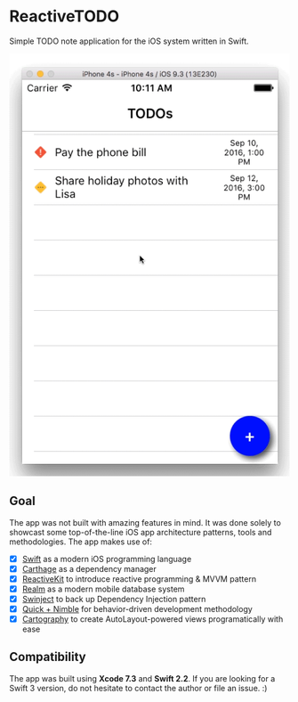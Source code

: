# ReactiveTODO

Simple TODO note application for the iOS system written in Swift.

![Screencast](https://github.com/turekj/ReactiveTODO/blob/master/Docs/Images/screencast.gif?raw=true)

## Goal

The app was not built with amazing features in mind. It was done solely to showcast some top-of-the-line iOS app architecture patterns, tools and methodologies. The app makes use of:

- [x] [Swift](https://developer.apple.com/swift/) as a modern iOS programming language
- [x] [Carthage](https://github.com/Carthage/Carthage) as a dependency manager
- [x] [ReactiveKit](https://github.com/ReactiveKit/ReactiveKit) to introduce reactive programming & MVVM pattern
- [x] [Realm](https://realm.io/docs/swift/latest/) as a modern mobile database system
- [x] [Swinject](https://github.com/Swinject/Swinject) to back up Dependency Injection pattern
- [x] [Quick + Nimble](https://github.com/Quick/Quick) for behavior-driven development methodology
- [x] [Cartography](https://github.com/robb/Cartography) to create AutoLayout-powered views programatically with ease

## Compatibility

The app was built using **Xcode 7.3** and **Swift 2.2**. If you are looking for a Swift 3 version, do not hesitate to contact the author or file an issue. :)
